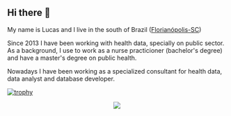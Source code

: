 ## Hi there 👋

My name is Lucas and I live in the south of Brazil (<a href="https://www.google.com/search?sca_esv=825e01edc18a56f7&sca_upv=1&q=florianopolis&udm=2&fbs=AEQNm0AuaLfhdrtx2b9ODfK0pnmiw5nSZwNlVfEzuxKLWTKEHXt5IY2W8nQL2YIQAPJugdjnyungMiDacVc1U-cdjtDc-41tMD6P0rkTK_d0IegjWrL-lNSX43UP7CG5vnhSzhsWuiMrPxScbJjMWayTSAS_gZSz77sElJSTy8gdTareUVUcuZsJZgLR3ruCCojxzT6tcSHBXgRqThkI3FjiAJRtJoF53A&sa=X&ved=2ahUKEwjtxf75p8qIAxUNHbkGHTX4AmkQtKgLegQIDBAB&biw=1536&bih=735&dpr=1.25">Florianópolis-SC</a>)

Since 2013 I have been working with health data, specially on public sector.
As a background, I use to work as a nurse practicioner (bachelor's degree) and have a master's degree on public health.

Nowadays I have been working as a specialized consultant for health data, data analyst and database developer.

[![trophy](https://github-profile-trophy.vercel.app/?username=lpedebos)](https://github.com/ryo-ma/github-profile-trophy)

<div align="center">
<img src="https://pokemon-status.vercel.app/?pokemon=squirtle&user=lpedebos&theme=dratini">
</div>
<!--
**lpedebos/lpedebos** is a ✨ _special_ ✨ repository because its `README.md` (this file) appears on your GitHub profile.

Here are some ideas to get you started:

- 🔭 I’m currently working on ...
- 🌱 I’m currently learning ...
- 👯 I’m looking to collaborate on ...
- 🤔 I’m looking for help with ...
- 💬 Ask me about ...
- 📫 How to reach me: ...
- 😄 Pronouns: ...
- ⚡ Fun fact: ...
-->
